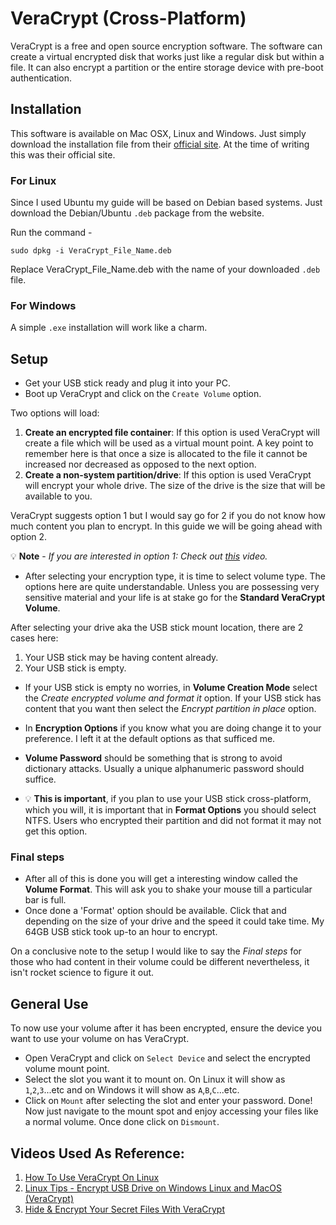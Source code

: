# VeraCrypt (Cross-Platform)
VeraCrypt is a free and open source encryption software. The software can create a virtual encrypted disk that works just like a regular disk but within a file. It can also encrypt a partition or the entire storage device with pre-boot authentication.

## Installation
This software is available on Mac OSX, Linux and Windows. Just simply download the installation file from their [official site](https://www.veracrypt.fr/en/Home.html). At the time of writing this was their official site.

### For Linux
Since I used Ubuntu my guide will be based on Debian based systems. Just download the Debian/Ubuntu `.deb` package from the website.

Run the command - 

```shell
sudo dpkg -i VeraCrypt_File_Name.deb
```
Replace VeraCrypt_File_Name.deb with the name of your downloaded `.deb` file.

### For Windows
A simple `.exe` installation will work like a charm.

## Setup

- Get your USB stick ready and plug it into your PC. 
- Boot up VeraCrypt and click on the `Create Volume` option.

Two options will load:

1) **Create an encrypted file container**: If this option is used VeraCrypt will create a file which will be used as a virtual mount point. A key point to remember here is that once a size is allocated to the file it cannot be increased nor decreased as opposed to the next option.
2) **Create a non-system partition/drive**: If this option is used VeraCrypt will encrypt your whole drive. The size of the drive is the size that will be available to you.

VeraCrypt suggests option 1 but I would say go for 2 if you do not know how much content you plan to encrypt. In this guide we will be going ahead with option 2.

💡 **Note** - *If you are interested in option 1: Check out [this](https://www.youtube.com/watch?v=4SBWc_cQm-Y) video.*

 - After selecting your encryption type, it is time to select volume type. The options here are quite understandable. Unless you are possessing very sensitive material and your life is at stake go for the **Standard VeraCrypt Volume**.

After selecting your drive aka the USB stick mount location, there are 2 cases here:

1) Your USB stick may be having content already.
2) Your USB stick is empty.

- If your USB stick is empty no worries, in **Volume Creation Mode** select the *Create encrypted volume and format it* option. If your USB stick has content that you want then select the *Encrypt partition in place* option.

- In **Encryption Options** if you know what you are doing change it to your preference. I left it at the default options as that sufficed me.
- **Volume Password** should be something that is strong to avoid dictionary attacks. Usually a unique alphanumeric password should suffice.
- 💡 **This is important**, if you plan to use your USB stick cross-platform, which you will, it is important that in **Format Options** you should select NTFS. Users who encrypted their partition and did not format it may not get this option.

### Final steps

- After all of this is done you will get a interesting window called the **Volume Format**. This will ask you to shake your mouse till a particular bar is full.
- Once done a 'Format' option should be available. Click that and depending on the size of your drive and the speed it could take time. My 64GB USB stick took up-to an hour to encrypt.

On a conclusive note to the setup I would like to say the *Final steps* for those who had content in their volume could be different nevertheless, it isn't rocket science to figure it out. 

## General Use

To now use your volume after it has been encrypted, ensure the device you want to use your volume on has VeraCrypt.

- Open VeraCrypt and click on `Select Device` and select the encrypted volume mount point.
- Select the slot you want it to mount on. On Linux it will show as `1`,`2`,`3`...etc and on Windows it will show as `A`,`B`,`C`...etc.
- Click on `Mount` after selecting the slot and enter your password. Done! Now just navigate to the mount spot and enjoy accessing your files like a normal volume. Once done click on `Dismount`.

## Videos Used As Reference:

1) [How To Use VeraCrypt On Linux](https://www.youtube.com/watch?v=4SBWc_cQm-Y)
2) [Linux Tips - Encrypt USB Drive on Windows Linux and MacOS (VeraCrypt)](https://www.youtube.com/watch?v=w0hMYpBpjJM)
3) [Hide & Encrypt Your Secret Files With VeraCrypt](https://www.youtube.com/watch?v=xWDXRH1mWHM)